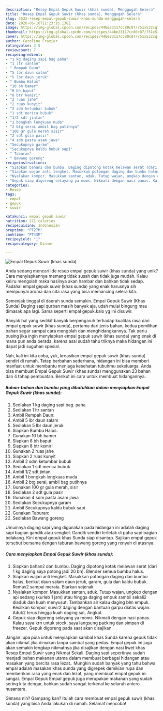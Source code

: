```yaml
---
description: "Resep Empal Gepuk Suwir (khas sunda), Menggugah Selera"
title: "Resep Empal Gepuk Suwir (khas sunda), Menggugah Selera"
slug: 3532-resep-empal-gepuk-suwir-khas-sunda-menggugah-selera
date: 2020-06-16T11:23:16.138Z
image: https://img-global.cpcdn.com/recipes/44be23117cc80c87/751x532cq70/empal-gepuk-suwir-khas-sunda-foto-resep-utama.jpg
thumbnail: https://img-global.cpcdn.com/recipes/44be23117cc80c87/751x532cq70/empal-gepuk-suwir-khas-sunda-foto-resep-utama.jpg
cover: https://img-global.cpcdn.com/recipes/44be23117cc80c87/751x532cq70/empal-gepuk-suwir-khas-sunda-foto-resep-utama.jpg
author: Caroline Frazier
ratingvalue: 3.5
reviewcount: 7
recipeingredient:
- "1 kg daging sapi bag paha"
- "1 ltr santan"
- " Rempah Daun"
- "5 lbr daun salam"
- "5 lbr daun jeruk"
- " Bumbu Halus"
- "10 bh bamer"
- "6 bh baput"
- "8 btr kemiri"
- "2 ruas jahe"
- "2 ruas kunyit"
- "2 sdm ketumbar bubuk"
- "1 sdt merica bubuk"
- "1/2 sdt jintan"
- "1 bongkah lengkuas muda"
- "2 btg serai ambil bag putihnya"
- "100 gr gula merah sisir"
- "2 sdt gula pasir"
- "4 sdm pasta asam jawa"
- "Secukupnya garam"
- "Secukupnya kaldu bubuk sapi"
- " Taburan"
- " Bawang goreng"
recipeinstructions:
- "Siapkan bahan2 dan bumbu. Daging dipotong kotak melawan serat (dari 1 kg daging saya potong jadi 20 bh). Blender semua bumbu halus."
- "Siapkan wajan anti lengket. Masukkan potongan daging dan bumbu halus, berikut daun salam daun jeruk, garam, gula dan kaldu bubuk. Remas2 sampai merata. Biarkan sejenak."
- "Nyalakan kompor. Masukkan santan, aduk. Tutup wajan, ungkep dengan api sedang (kurleb 1 jam) atau hingga daging empuk sambil sekali2 diaduk dan kuah menyusut. Tambahkan air kalau daging blm empuk. Kecilkan kompor, suwir2 daging dengan bantuan garpu diatas wajan. Aduk2 terus hingga kuah daging sat. Angkat."
- "Gepuk siap digoreng selayang ya moms. Nikmati dengan nasi panas. Kalau saya krn untuk stock, saya langsung packing dan simpan di freezer. Gepuk digoreng pada saat akan disajikan."
categories:
- Resep
tags:
- empal
- gepuk
- suwir

katakunci: empal gepuk suwir 
nutrition: 271 calories
recipecuisine: Indonesian
preptime: "PT27M"
cooktime: "PT43M"
recipeyield: "1"
recipecategory: Dinner

---
```



![Empal Gepuk Suwir (khas sunda)](https://img-global.cpcdn.com/recipes/44be23117cc80c87/751x532cq70/empal-gepuk-suwir-khas-sunda-foto-resep-utama.jpg)

Anda sedang mencari ide resep empal gepuk suwir (khas sunda) yang unik? Cara menyiapkannya memang tidak susah dan tidak juga mudah. Kalau keliru mengolah maka hasilnya akan hambar dan bahkan tidak sedap. Padahal empal gepuk suwir (khas sunda) yang enak harusnya sih mempunyai aroma dan cita rasa yang bisa memancing selera kita.

Semenjak tinggal di daerah sunda semakin. Empal Gepuk Suwir (Khas Sunda) Daging sapi qurban masih banyak aja, udah mulai bingung mau dimasak apa lagi. Sama seperti empal gepuk.kalo yg ini disuwir.

Banyak hal yang sedikit banyak berpengaruh terhadap kualitas rasa dari empal gepuk suwir (khas sunda), pertama dari jenis bahan, kedua pemilihan bahan segar sampai cara mengolah dan menghidangkannya. Tak perlu pusing jika ingin menyiapkan empal gepuk suwir (khas sunda) yang enak di mana pun anda berada, karena asal sudah tahu triknya maka hidangan ini dapat jadi suguhan spesial.


Nah, kali ini kita coba, yuk, kreasikan empal gepuk suwir (khas sunda) sendiri di rumah. Tetap berbahan sederhana, hidangan ini bisa memberi manfaat untuk membantu menjaga kesehatan tubuhmu sekeluarga. Anda bisa membuat Empal Gepuk Suwir (khas sunda) menggunakan 23 bahan dan 4 tahap pembuatan. Berikut ini cara untuk membuat hidangannya.

<!--inarticleads1-->

##### Bahan-bahan dan bumbu yang dibutuhkan dalam menyiapkan Empal Gepuk Suwir (khas sunda):

1. Sediakan 1 kg daging sapi bag. paha
1. Sediakan 1 ltr santan
1. Ambil  Rempah Daun:
1. Ambil 5 lbr daun salam
1. Sediakan 5 lbr daun jeruk
1. Siapkan  Bumbu Halus:
1. Gunakan 10 bh bamer
1. Siapkan 6 bh baput
1. Siapkan 8 btr kemiri
1. Gunakan 2 ruas jahe
1. Siapkan 2 ruas kunyit
1. Ambil 2 sdm ketumbar bubuk
1. Sediakan 1 sdt merica bubuk
1. Ambil 1/2 sdt jintan
1. Ambil 1 bongkah lengkuas muda
1. Ambil 2 btg serai, ambil bag putihnya
1. Gunakan 100 gr gula merah, sisir
1. Sediakan 2 sdt gula pasir
1. Gunakan 4 sdm pasta asam jawa
1. Sediakan Secukupnya garam
1. Ambil Secukupnya kaldu bubuk sapi
1. Gunakan  Taburan:
1. Sediakan  Bawang goreng


Umumnya daging sapi yang digunakan pada hidangan ini adalah daging sapi bagian gandik atau sengkel. Gandik sendiri terletak di paha sapi bagian belakang. Kini empal gepuk khas Sunda siap disantap. Sajikan empal gepuk tersebut bersama dengan taburan bawang goreng yang renyah di atasnya. 

<!--inarticleads2-->

##### Cara menyiapkan Empal Gepuk Suwir (khas sunda):

1. Siapkan bahan2 dan bumbu. Daging dipotong kotak melawan serat (dari 1 kg daging saya potong jadi 20 bh). Blender semua bumbu halus.
1. Siapkan wajan anti lengket. Masukkan potongan daging dan bumbu halus, berikut daun salam daun jeruk, garam, gula dan kaldu bubuk. Remas2 sampai merata. Biarkan sejenak.
1. Nyalakan kompor. Masukkan santan, aduk. Tutup wajan, ungkep dengan api sedang (kurleb 1 jam) atau hingga daging empuk sambil sekali2 diaduk dan kuah menyusut. Tambahkan air kalau daging blm empuk. Kecilkan kompor, suwir2 daging dengan bantuan garpu diatas wajan. Aduk2 terus hingga kuah daging sat. Angkat.
1. Gepuk siap digoreng selayang ya moms. Nikmati dengan nasi panas. Kalau saya krn untuk stock, saya langsung packing dan simpan di freezer. Gepuk digoreng pada saat akan disajikan.


Jangan lupa pula untuk menyiapkan sambal khas Sunda karena gepuk tidak akan nikmat jika dimakan tanpa sambal yang pedas. Empal gepuk ini juga akan semakin lengkap nikmatnya jika disajikan dengan nasi liwet khas Resep Empal Suwir yang Nikmat Sekali. Daging sapi sepertinya sudah menjadi bahan makanan utama dalam membuat berbagai hidangan atau masakan yang bercita rasa lezat.. Mungkin sudah banyak yang tahu bahwa empal adalah masakan khas sunda yang digrepek demikian rupa dan memberikan rasa yang enak dan lezat, yang membuat empal gepuk ini sangat. Empal Gepuk Empal gepuk juga merupakan makanan yang sudah sering kita dengar, bahkan sudah sangat terkenal ke seluruh antero nusantara. 

Gimana nih? Gampang kan? Itulah cara membuat empal gepuk suwir (khas sunda) yang bisa Anda lakukan di rumah. Selamat mencoba!
